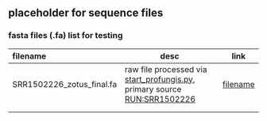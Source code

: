 ## placeholder for sequence files

### fasta files (.fa) list for testing

| filename | desc | link |
| :--- | --- | --- |
| SRR1502226_zotus_final.fa | raw file processed via [start_profungis.py](https://github.com/naturalis/mycodiversity/tree/master/PROFUNGIS), primary source [RUN:SRR1502226](https://trace.ncbi.nlm.nih.gov/Traces/?view=run_browser&acc=SRR1502226&display=metadata)  | [filename](path) | 
|  |  |  |
|  |  |  |



